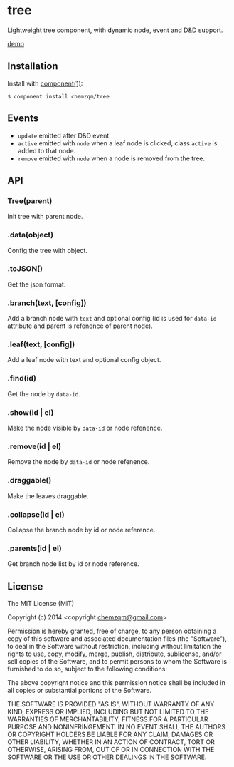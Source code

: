 # tree

  Lightweight tree component, with dynamic node, event and D&D support.

  [demo](http://chemzqm.github.io/tree/)

## Installation

  Install with [component(1)](http://component.io):

    $ component install chemzqm/tree

## Events

* `update` emitted after D&D event.
* `active` emitted with `node` when a leaf node is clicked, class `active` is added to that node.
* `remove` emitted with `node` when a node is removed from the tree.

## API

### Tree(parent)

Init tree with parent node.

### .data(object)

Config the tree with object.

### .toJSON()

Get the json format.

### .branch(text, [config])

Add a branch node with `text` and optional config (id is used for `data-id` attribute and parent is refenence of parent node).

### .leaf(text, [config])

Add a leaf node with text and optional config object.

### .find(id)

Get the node by `data-id`.

### .show(id | el)

Make the node visible by `data-id` or node refenence.

### .remove(id | el)

Remove the node by `data-id` or node refenence.

### .draggable()

Make the leaves draggable.

### .collapse(id | el)

Collapse the branch node by id or node reference.

### .parents(id | el)

Get branch node list by id or node reference.

## License

  The MIT License (MIT)

  Copyright (c) 2014 <copyright chemzqm@gmail.com>

  Permission is hereby granted, free of charge, to any person obtaining a copy
  of this software and associated documentation files (the "Software"), to deal
  in the Software without restriction, including without limitation the rights
  to use, copy, modify, merge, publish, distribute, sublicense, and/or sell
  copies of the Software, and to permit persons to whom the Software is
  furnished to do so, subject to the following conditions:

  The above copyright notice and this permission notice shall be included in
  all copies or substantial portions of the Software.

  THE SOFTWARE IS PROVIDED "AS IS", WITHOUT WARRANTY OF ANY KIND, EXPRESS OR
  IMPLIED, INCLUDING BUT NOT LIMITED TO THE WARRANTIES OF MERCHANTABILITY,
  FITNESS FOR A PARTICULAR PURPOSE AND NONINFRINGEMENT. IN NO EVENT SHALL THE
  AUTHORS OR COPYRIGHT HOLDERS BE LIABLE FOR ANY CLAIM, DAMAGES OR OTHER
  LIABILITY, WHETHER IN AN ACTION OF CONTRACT, TORT OR OTHERWISE, ARISING FROM,
  OUT OF OR IN CONNECTION WITH THE SOFTWARE OR THE USE OR OTHER DEALINGS IN
  THE SOFTWARE.
